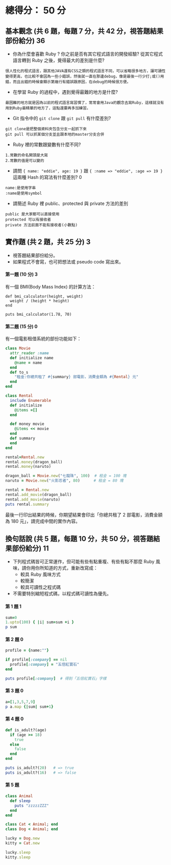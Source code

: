 # 總得分： 50 分

## 基本觀念 (共 6 題，每題 7 分，共 42 分，視答題結果部份給分) 36

* 你為什麼會喜歡 Ruby ? 你之前是否有其它程式語言的開發經驗? 從其它程式語言轉到 Ruby 之後，覺得最大的差別是什麼?
```
很人性化的程式語言，跟其他JAVA還有CSS之類的程式語言不同，可以省略很多地方，讓可讀性變得更高，也比較不會因為一些小錯誤，然後就一直在那邊debug，像是最後一行少打;或()用錯，而且出錯的時候會顯示第幾行有錯誤跟原因，在debug的時候很方便。
```
* 在學習 Ruby 的過程中，遇到覺得最難的地方是什麼?
```
最困難的地方就是因為以前的程式語言寫習慣了，常常會用Java的觀念去寫Ruby，這樣就沒有用到Ruby最精華的地方了，這點還要再多加練習。
```
* Git 指令中的 `git clone` 跟 `git pull` 有什麼差別?
```
git clone是把整個資料夾包含分支一起抓下來
git pull 可以抓某個分支並且跟本地的master分支合併
```
* Ruby 裡的常數跟變數有什麼不同?
```
1.常數的命名開頭是大寫
2.常數的值是可以變的
```
* 請問 `{ name: "eddie", age: 19 }` 跟 `{ :name => "eddie", :age => 19 }` 這兩種 Hash 的寫法有什麼差別? 0
```
name:是使用字串
:name是使用symbol
```
* 請簡述 Ruby 裡 public、protected 與 private 方法的差別
```
public 是大家都可以直接使用
protected 可以有接收者
private 方法前面不能有接收者(小數點)
```

## 實作題 (共 2 題，共 25 分) 3

* 視答題結果部份給分。
* 如果程式不會寫，也可把想法或 pseudo code 寫出來。

#### 第一題 (10 分) 3

有一個 BMI(Body Mass Index) 的計算方法：
```
def bmi_calculator(height, weight)
  weight / (height * height)
end

puts bmi_calculator(1.78, 70)
```


#### 第二題 (15 分) 0

有一個電影租借系統的部份功能如下：

```ruby
class Movie
  attr_reader :name
  def initialize name
    @name = name
  end
  def to_s
    "租金:你總共租了 #{summary} 部電影，消費金額為 #{Rental} 元"
  end
end

class Rental
  include Enumerable
  def initialize
    @items =[]
  end

  def money movie
    @items << movie
  end
  def summary
  end
end

rental=Rental.new
rental.money(dragon_ball)
rental.money(naruto)

dragon_ball = Movie.new("七龍珠", 100)  # 租金 = 100 塊
naruto = Movie.new("火影忍者", 80)      # 租金 = 80 塊

rental = Rental.new
rental.add_movie(dragon_ball)
rental.add_movie(naruto)
puts rental.summary
```

最後一行印出結果的時候，你期望結果會印出「你總共租了 2 部電影，消費金額為 180 元」，請完成中間的實作內容。

## 換句話說 (共 5 題，每題 10 分，共 50 分，視答題結果部份給分) 11

* 下列程式碼皆可正常運作，但可能有些有點重複、有些有點不那麼 Ruby 風味，請你用你所知道的方式，重新改寫成：
  * 較具 Ruby 風味方式
  * 較簡潔
  * 較具可讀性之程式碼
* 不需要特別縮短程式碼，以程式碼可讀性為優先。

#### 第 1 題 1

```ruby
sum=0
1.upto(100) { |i| sum=sum +i }
p sum
```

#### 第 2 題 0

```ruby
profile = {name:""}

if profile[:company] == nil
  profile[:company] = "五倍紅寶石"
end

puts profile[:company]  # 得到「五倍紅寶石」字樣
```

#### 第 3 題 0

```ruby
a=[1,3,5,7,9]
p a.map {|sum| sum+1}
```

#### 第 4 題 0

```ruby
def is_adult?(age)
  if (age >= 18)
    true
  else
    false
  end
end

puts is_adult?(20)   # => true
puts is_adult?(16)   # => false
```

#### 第 5 題

```ruby
class Animal
  def sleep
    puts "zzzzzZZZ"
  end
end

class Cat < Animal; end
class Dog < Animal; end

lucky = Dog.new
kitty = Cat.new

lucky.sleep
kitty.sleep
```
